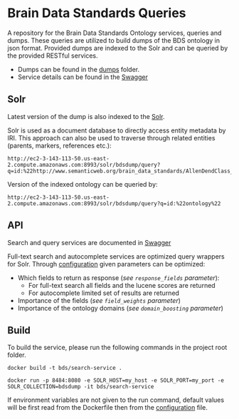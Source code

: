 # Brain Data Standards Queries
A repository for the Brain Data Standards Ontology services, queries and dumps. These queries are utilized to build dumps of the BDS ontology in json format. Provided dumps are indexed to the Solr and can be queried by the provided RESTful services.

* Dumps can be found in the [dumps](dumps) folder.
* Service details can be found in the [Swagger](http://ec2-3-143-113-50.us-east-2.compute.amazonaws.com:8484/bds)

## Solr

Latest version of the dump is also indexed to the [Solr](http://ec2-3-143-113-50.us-east-2.compute.amazonaws.com:8993/solr/#/bdsdump/query).

Solr is used as a document database to directly access entity metadata by IRI. This approach can also be used to traverse through related entities (parents, markers, references etc.): 

    http://ec2-3-143-113-50.us-east-2.compute.amazonaws.com:8993/solr/bdsdump/query?q=id:%22http://www.semanticweb.org/brain_data_standards/AllenDendClass_CS202002013_189%22

Version of the indexed ontology can be queried by:

    http://ec2-3-143-113-50.us-east-2.compute.amazonaws.com:8993/solr/bdsdump/query?q=id:%22ontology%22

## API

Search and query services are documented in [Swagger](http://ec2-3-143-113-50.us-east-2.compute.amazonaws.com:8484/bds)

Full-text search and autocomplete services are optimized query wrappers for Solr. Through [configuration](src/bds_api/config/search_config.ini) given parameters can be optimized:

* Which fields to return as response (_see `response_fields` parameter_):
  * For full-text search all fields and the lucene scores are returned
  * For autocomplete limited set of results are returned
* Importance of the fields (_see `field_weights` parameter_)
* Importance of the ontology domains (_see `domain_boosting` parameter_)

## Build

To build the service, please run the following commands in the project root folder. 

```
docker build -t bds/search-service .

docker run -p 8484:8080 -e SOLR_HOST=my_host -e SOLR_PORT=my_port -e SOLR_COLLECTION=bdsdump -it bds/search-service 
```

If environment variables are not given to the run command, default values will be first read from the Dockerfile then from the [configuration](src/config/search_config.ini) file.


